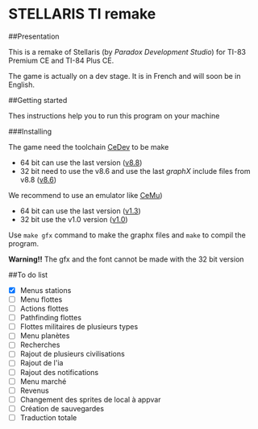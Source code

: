 # STELLARIS TI remake

##Presentation

This is a remake of Stellaris (by _Paradox Development Studio_) for TI-83 Premium CE and TI-84 Plus CE.

The game is actually on a dev stage. It is in French and will soon be in English.

##Getting started

Thes instructions help you to run this program on your machine

###Installing

The game need the toolchain [CeDev](https://github.com/CE-Programming/toolchain) to be make
- 64 bit can use the last version ([v8.8](https://github.com/CE-Programming/toolchain/releases/tag/v8.8))
- 32 bit need to use the v8.6 and use the last _graphX_ include files from v8.8 ([v8.6](https://github.com/CE-Programming/toolchain/releases/tag/v8.8))

We recommend to use an emulator like [CeMu](https://github.com/CE-Programming/CEmu))
- 64 bit can use the last version ([v1.3](https://github.com/CE-Programming/CEmu/releases/tag/v1.3))
- 32 bit use the v1.0 version ([v1.0](https://github.com/CE-Programming/CEmu/releases/tag/v1.0))

Use `make gfx` command to make the graphx files and `make` to compil the program.

**Warning!!** The gfx and the font cannot be made with the 32 bit version

##To do list
 - [x] Menus stations
 - [ ] Menu flottes
 - [ ] Actions flottes
 - [ ] Pathfinding flottes
 - [ ] Flottes militaires de plusieurs types
 - [ ] Menu planètes
 - [ ] Recherches
 - [ ] Rajout de plusieurs civilisations
 - [ ] Rajout de l'ia
 - [ ] Rajout des notifications
 - [ ] Menu marché
 - [ ] Revenus
 - [ ] Changement des sprites de local à appvar
 - [ ] Création de sauvegardes
 - [ ] Traduction totale